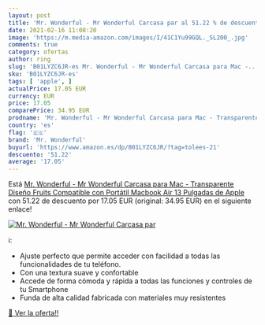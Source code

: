 ```yaml
---
layout: post
title: 'Mr. Wonderful - Mr Wonderful Carcasa par al 51.22 % de descuento'
date: 2021-02-16 11:08:20
image: 'https://m.media-amazon.com/images/I/41C1Yu99GQL._SL200_.jpg'
comments: true
category: ofertas
author: ring
slug: 'B01LYZC6JR-es Mr. Wonderful - Mr Wonderful Carcasa para Mac -...'
sku: 'B01LYZC6JR-es'
tags: [ 'apple', ]
actualPrice: 17.05 EUR
currency: EUR
price: 17.05
comparePrice: 34.95 EUR
prodname: 'Mr. Wonderful - Mr Wonderful Carcasa para Mac - Transparente  Diseño Fruits  Compatible con Portátil Macbook Air 13   Pulgadas de Apple'
country: 'es'
flag: '🇪🇸'
brand: 'Mr. Wonderful'
buyurl: 'https://www.amazon.es/dp/B01LYZC6JR/?tag=tolees-21'
descuento: '51.22'
average: '17.05'
---
```


Está [Mr. Wonderful - Mr Wonderful Carcasa para Mac - Transparente  Diseño Fruits  Compatible con Portátil Macbook Air 13   Pulgadas de Apple](https://www.amazon.es/dp/B01LYZC6JR/?tag=tolees-21) con 51.22 de descuento por 17.05 EUR (original: 34.95 EUR) en el siguiente enlace!

[![Mr. Wonderful - Mr Wonderful Carcasa par](https://m.media-amazon.com/images/I/41C1Yu99GQL._SL200_.jpg)](https://www.amazon.es/dp/B01LYZC6JR/?tag=tolees-21)

ℹ️:

- Ajuste perfecto que permite acceder con facilidad a todas las funcionalidades de tu teléfono.
- Con una textura suave y confortable
- Accede de forma cómoda y rápida a todas las funciones y controles de tu Smartphone
- Funda de alta calidad fabricada con materiales muy resistentes

[🛒 Ver la oferta!!](https://www.amazon.es/dp/B01LYZC6JR/?tag=tolees-21)
